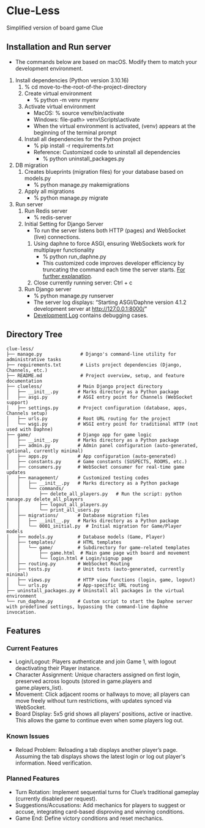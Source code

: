 # Clue-Less
Simplified version of board game Clue

## Installation and Run server
- The commands below are based on macOS. Modify them to match your development environment.
1. Install dependencies (Python version 3.10.16)
    1. % cd move-to-the-root-of-the-project-directory
    2. Create virtual environment
        - % python -m venv myenv
    3. Activate virtual environment
        - MacOS: % source venv/bin/activate
        - Windows: file-path> venv\Scripts\activate
        - When the virtual environment is activated, (venv) appears at the beginning of the terminal prompt
    4. Install all dependencies for the Python project
        - % pip install -r requirements.txt
        * Reference: Customized code to uninstall all dependencies
            - % python uninstall_packages.py
2. DB migration
    1. Creates blueprints (migration files) for your database based on models.py
        - % python manage.py makemigrations
    2. Apply all migrations
        - % python manage.py migrate
3. Run server
    1. Run Redis server
        - % redis-server
    2. Initial Setting for Django Server
        * To run the server listens both HTTP (pages) and WebSocket (live) connections.
        1. Using daphne to force ASGI, ensuring WebSockets work for multiplayer functionality
            - % python run_daphne.py
            * This customized code improves developer efficiency by truncating the command each time the server starts.
            [For further explanation](https://hyunjinkimdeveloper.notion.site/Clue-Less-1a421801a53980059dbcc9c29b1b382f#1a821801a53980b39c8ced3d368ff56d).
        2. Close currently running server: Ctrl + c
    3. Run Django server
        - % python manage.py runserver
        * The server log displays: “Starting ASGI/Daphne version 4.1.2 development server at http://127.0.0.1:8000/"
        * [Development Log](https://hyunjinkimdeveloper.notion.site/Clue-Less-1a421801a53980059dbcc9c29b1b382f?pvs=4) contains debugging cases.


## Directory Tree
```
clue-less/
├── manage.py              # Django's command-line utility for administrative tasks
├── requirements.txt       # Lists project dependencies (Django, Channels, etc.)
├── README.md              # Project overview, setup, and feature documentation
├── clueless/             # Main Django project directory
│   ├── __init__.py       # Marks directory as a Python package
│   ├── asgi.py           # ASGI entry point for Channels (WebSocket support)
│   ├── settings.py       # Project configuration (database, apps, Channels setup)
│   ├── urls.py           # Root URL routing for the project
│   └── wsgi.py           # WSGI entry point for traditional HTTP (not used with Daphne)
├── game/                 # Django app for game logic
│   ├── __init__.py       # Marks directory as a Python package
│   ├── admin.py          # Admin panel configuration (auto-generated, optional, currently minimal)
│   ├── apps.py           # App configuration (auto-generated)
│   ├── constants.py      # Game constants (SUSPECTS, ROOMS, etc.)
│   ├── consumers.py      # WebSocket consumer for real-time game updates
│   ├── management/       # Customized testing codes
│   │   ├── __init__.py   # Marks directory as a Python package
│   │   └── commands/
│   │       ├── delete_all_players.py   # Run the script: python manage.py delete_all_players
│   │       ├── logout_all_players.py
│   │       └── print_all_users.py
│   ├── migrations/       # Database migration files
│   │   ├── __init__.py   # Marks directory as a Python package
│   │   └── 0001_initial.py  # Initial migration for Game/Player models
│   ├── models.py         # Database models (Game, Player)
│   ├── templates/        # HTML templates
│   │   └── game/         # Subdirectory for game-related templates
│   │       ├── game.html  # Main game page with board and movement
│   │       └── login.html # Login/signup page
│   ├── routing.py        # WebSocket Routing
│   ├── tests.py          # Unit tests (auto-generated, currently minimal)
│   ├── views.py          # HTTP view functions (login, game, logout)
│   └── urls.py           # App-specific URL routing
├── uninstall_packages.py # Uninstall all packages in the virtual environment
└── run_daphne.py         # Custom script to start the Daphne server with predefined settings, bypassing the command-line daphne invocation.
```

## Features
### Current Features
* Login/Logout:
    Players authenticate and join Game 1,
    with logout deactivating their Player instance.
* Character Assignment:
    Unique characters assigned on first login,
    preserved across logouts (stored in game.players and game.players_list).
* Movement:
    Click adjacent rooms or hallways to move;
    all players can move freely without turn restrictions, with updates synced via WebSocket.
* Board Display:
    5x5 grid shows all players’ positions, active or inactive.
    This allows the game to continue even when some players log out.
### Known Issues
* Reload Problem:
    Reloading a tab displays another player’s page.
    Assuming the tab displays shows the latest login or log out player's information. Need verification.
### Planned Features
* Turn Rotation:
    Implement sequential turns for Clue’s traditional gameplay (currently disabled per request).
* Suggestions/Accusations:
    Add mechanics for players to suggest or accuse, integrating card-based disproving and winning conditions.
* Game End:
    Define victory conditions and reset mechanics.
